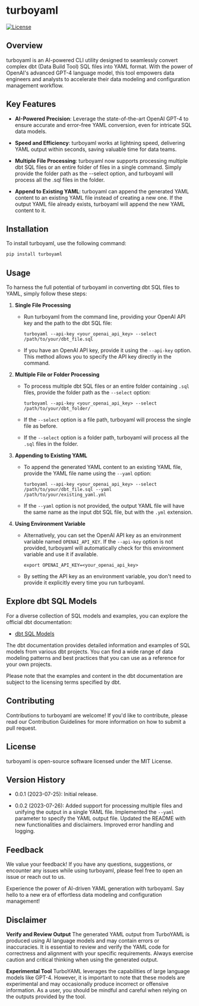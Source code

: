 # turboyaml

[![License](https://img.shields.io/badge/license-MIT-blue.svg)](https://opensource.org/licenses/MIT)

## Overview

turboyaml is an AI-powered CLI utility designed to seamlessly convert complex dbt (Data Build Tool) SQL files into YAML format. With the power of OpenAI's advanced GPT-4 language model, this tool empowers data engineers and analysts to accelerate their data modeling and configuration management workflow.

## Key Features

- **AI-Powered Precision**: Leverage the state-of-the-art OpenAI GPT-4 to ensure accurate and error-free YAML conversion, even for intricate SQL data models.
- **Speed and Efficiency**: turboyaml works at lightning speed, delivering YAML output within seconds, saving valuable time for data teams.

- **Multiple File Processing**: turboyaml now supports processing multiple dbt SQL files or an entire folder of files in a single command. Simply provide the folder path as the --select option, and turboyaml will process all the .sql files in the folder.

- **Append to Existing YAML**: turboyaml can append the generated YAML content to an existing YAML file instead of creating a new one. If the output YAML file already exists, turboyaml will append the new YAML content to it.

## Installation

To install turboyaml, use the following command:

```bash
pip install turboyaml
```

## Usage

To harness the full potential of turboyaml in converting dbt SQL files to YAML, simply follow these steps:

1. **Single File Processing**

   - Run turboyaml from the command line, providing your OpenAI API key and the path to the dbt SQL file:

     ```
     turboyaml --api-key <your_openai_api_key> --select /path/to/your/dbt_file.sql
     ```

   - If you have an OpenAI API key, provide it using the `--api-key` option. This method allows you to specify the API key directly in the command.

2. **Multiple File or Folder Processing**

   - To process multiple dbt SQL files or an entire folder containing `.sql` files, provide the folder path as the `--select` option:

     ```
     turboyaml --api-key <your_openai_api_key> --select /path/to/your/dbt_folder/
     ```

   - If the `--select` option is a file path, turboyaml will process the single file as before.

   - If the `--select` option is a folder path, turboyaml will process all the `.sql` files in the folder.

3. **Appending to Existing YAML**

   - To append the generated YAML content to an existing YAML file, provide the YAML file name using the `--yaml` option:

     ```
     turboyaml --api-key <your_openai_api_key> --select /path/to/your/dbt_file.sql --yaml /path/to/your/existing_yaml.yml
     ```

   - If the `--yaml` option is not provided, the output YAML file will have the same name as the input dbt SQL file, but with the `.yml` extension.

4. **Using Environment Variable**

   - Alternatively, you can set the OpenAI API key as an environment variable named `OPENAI_API_KEY`. If the `--api-key` option is not provided, turboyaml will automatically check for this environment variable and use it if available.

     ```
     export OPENAI_API_KEY=<your_openai_api_key>
     ```

   - By setting the API key as an environment variable, you don't need to provide it explicitly every time you run turboyaml.

## Explore dbt SQL Models

For a diverse collection of SQL models and examples, you can explore the official dbt documentation:

- [dbt SQL Models](https://docs.getdbt.com/docs/build/sql-models)

The dbt documentation provides detailed information and examples of SQL models from various dbt projects. You can find a wide range of data modeling patterns and best practices that you can use as a reference for your own projects.

Please note that the examples and content in the dbt documentation are subject to the licensing terms specified by dbt.

## Contributing

Contributions to turboyaml are welcome! If you'd like to contribute, please read our Contribution Guidelines for more information on how to submit a pull request.

## License

turboyaml is open-source software licensed under the MIT License.

## Version History

- 0.0.1 (2023-07-25): Initial release.

- 0.0.2 (2023-07-26): Added support for processing multiple files and unifying the output in a single YAML file. Implemented the `--yaml` parameter to specify the YAML output file. Updated the README with new functionalities and disclaimers. Improved error handling and logging.


## Feedback

We value your feedback! If you have any questions, suggestions, or encounter any issues while using turboyaml, please feel free to open an issue or reach out to us.

Experience the power of AI-driven YAML generation with turboyaml. Say hello to a new era of effortless data modeling and configuration management!

## Disclaimer

**Verify and Review Output**
The generated YAML output from TurboYAML is produced using AI language models and may contain errors or inaccuracies. It is essential to review and verify the YAML code for correctness and alignment with your specific requirements. Always exercise caution and critical thinking when using the generated output.

**Experimental Tool**
TurboYAML leverages the capabilities of large language models like GPT-4. However, it is important to note that these models are experimental and may occasionally produce incorrect or offensive information. As a user, you should be mindful and careful when relying on the outputs provided by the tool.